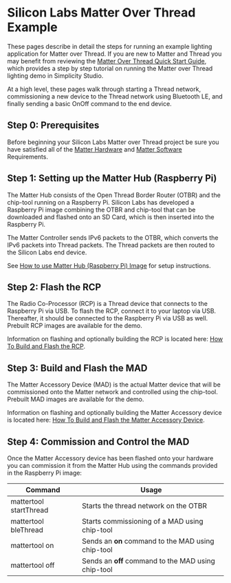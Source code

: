 # Silicon Labs Matter Over Thread Example

These pages describe in detail the steps for running an example lighting application for Matter over Thread. If you are new to Matter and Thread you may benefit from reviewing the [Matter Over Thread Quick Start Guide](/matter/{build-docspace-version}/matter-light-switch-example/02-thread-light-switch-example), which provides a step by step tutorial on running the Matter over Thread lighting demo in Simplicity Studio.

At a high level, these pages walk through starting a Thread network, commissioning a new device to the Thread network using Bluetooth LE, and finally sending a basic
OnOff command to the end device.

## Step 0: Prerequisites

Before beginning your Silicon Labs Matter over Thread project be sure you have satisfied all of the [Matter Hardware](/matter/{build-docspace-version}/matter-prerequisites/hardware-requirements) and [Matter Software](/matter/{build-docspace-version}/matter-prerequisites/software-requirements) Requirements.

## Step 1: Setting up the Matter Hub (Raspberry Pi)

The Matter Hub consists of the Open Thread Border Router (OTBR) and the chip-tool running on a Raspberry Pi. Silicon Labs has developed a Raspberry Pi image combining the OTBR and chip-tool that can be downloaded and flashed onto an SD Card, which is then inserted into the Raspberry Pi.

The Matter Controller sends IPv6 packets to the OTBR, which converts the IPv6 packets into Thread packets. The Thread packets are then routed to the Silicon Labs end device.

See [How to use Matter Hub \(Raspberry Pi\) Image](./raspi-img.md) for setup instructions.

## Step 2: Flash the RCP

The Radio Co-Processor (RCP) is a Thread device that connects to the Raspberry Pi via USB. To flash the RCP, connect it to your laptop via USB. Thereafter, it should be connected to the Raspberry Pi via USB as well. Prebuilt RCP images are available for the demo.

Information on flashing and optionally building the RCP is located here: [How To Build and Flash the RCP](matter-rcp.md).

## Step 3: Build and Flash the MAD

The Matter Accessory Device (MAD) is the actual Matter device that will be commissioned onto the Matter network and controlled using the chip-tool. Prebuilt MAD images are available for the demo.

Information on flashing and optionally building the Matter Accessory device is located here: [How To Build and Flash the Matter Accessory Device](./build-flash-mad.md).

## Step 4: Commission and Control the MAD

Once the Matter Accessory device has been flashed onto your hardware you can commission it from the Matter Hub using the commands provided in the Raspberry Pi image:

| Command                | Usage                                              |
| ---------------------- | -------------------------------------------------- |
| mattertool startThread | Starts the thread network on the OTBR              |
| mattertool bleThread   | Starts commissioning of a MAD using chip-tool       |
| mattertool on          | Sends an **on** command to the MAD using chip-tool  |
| mattertool off         | Sends an **off** command to the MAD using chip-tool |
